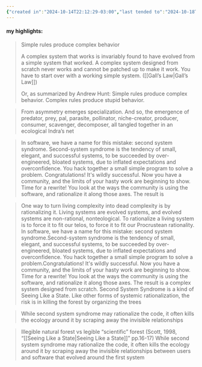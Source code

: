 ```yaml
---
{"created in":"2024-10-14T22:12:29-03:00","last tended to":"2024-10-18T13:23:50-03:00","tags":["lab","design","cybernetics","highlights","essay","systemsscience"],"created":"2024-10-14T22:12:29.956-03:00","updated":"2025-01-27T13:15:45.114-03:00","dg-publish":true,"permalink":"/009-notes-and-highlights-from-books-videos-articles/living-systems-grow-from-simple-seeds/","dgPassFrontmatter":true}
---
```


#### my highlights:

> Simple rules produce complex behavior
> 
> A complex system that works is invariably found to have evolved from a simple system that worked. A complex system designed from scratch never works and cannot be patched up to make it work. You have to start over with a working simple system. ([[Gall’s Law\|Gall’s Law]])
> 
> Or, as summarized by Andrew Hunt: Simple rules produce complex behavior. Complex rules produce stupid behavior.

> From asymmetry emerges specialization. And so, the emergence of predator, prey, pal, parasite, pollinator, niche-creator, producer, consumer, scavenger, decomposer, all tangled together in an ecological Indra’s net

> In software, we have a name for this mistake: second system syndrome. Second-system syndrome is the tendency of small, elegant, and successful systems, to be succeeded by over-engineered, bloated systems, due to inflated expectations and overconfidence. You hack together a small simple program to solve a problem. Congratulations! It's wildly successful. Now you have a community, and the limits of your hasty work are beginning to show. Time for a rewrite! You look at the ways the community is using the software, and rationalize it along those axes. The result is

> One way to turn living complexity into dead complexity is by rationalizing it. Living systems are evolved systems, and evolved systems are non-rational, nonteological. To rationalize a living system is to force it to fit our telos, to force it to fit our Procrustean rationality. In software, we have a name for this mistake: second system syndrome.Second-system syndrome is the tendency of small, elegant, and successful systems, to be succeeded by over-engineered, bloated systems, due to inflated expectations and overconfidence. You hack together a small simple program to solve a problem.Congratulations! It's wildly successful. Now you have a community, and the limits of your hasty work are beginning to show. Time for a rewrite! You look at the ways the community is using the software, and rationalize it along those axes. The result is a complex system designed from scratch. Second System Syndrome is a kind of Seeing Like a State. Like other forms of systemic rationalization, the risk is in killing the forest by organizing the trees

> While second system syndrome may rationalize the code, it often kills the ecology around it by scraping away the invisible relationships

> Illegible natural forest vs legible “scientific” forest (Scott, 1998, “[[Seeing Like a State\|Seeing Like a State]]” pp.16-17) While second system syndrome may rationalize the code, it often kills the ecology around it by scraping away the invisible relationships between users and software that evolved around the first system